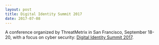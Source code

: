 ```yaml
---
layout: post
title: Digital Identity Summit 2017
date: 2017-07-08
---
```


A conference organized by ThreatMetrix in San Francisco, September 18-20, with a focus on cyber security: [Digital Identity Summit 2017](https://digitalidentitysummit.com/san-francisco/).



